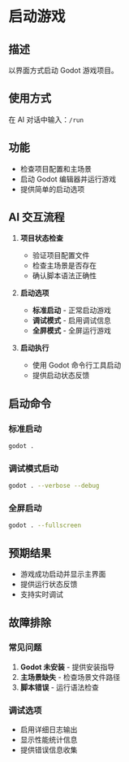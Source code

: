 # 启动游戏

## 描述
以界面方式启动 Godot 游戏项目。

## 使用方式
在 AI 对话中输入：`/run`

## 功能
- 检查项目配置和主场景
- 启动 Godot 编辑器并运行游戏
- 提供简单的启动选项

## AI 交互流程
1. **项目状态检查**
   - 验证项目配置文件
   - 检查主场景是否存在
   - 确认脚本语法正确性

2. **启动选项**
   - **标准启动** - 正常启动游戏
   - **调试模式** - 启用调试信息
   - **全屏模式** - 全屏运行游戏

3. **启动执行**
   - 使用 Godot 命令行工具启动
   - 提供启动状态反馈

## 启动命令

### 标准启动
```bash
godot .
```

### 调试模式启动
```bash
godot . --verbose --debug
```

### 全屏启动
```bash
godot . --fullscreen
```

## 预期结果
- 游戏成功启动并显示主界面
- 提供运行状态反馈
- 支持实时调试

## 故障排除

### 常见问题
1. **Godot 未安装** - 提供安装指导
2. **主场景缺失** - 检查场景文件路径
3. **脚本错误** - 运行语法检查

### 调试选项
- 启用详细日志输出
- 显示性能统计信息
- 提供错误信息收集
